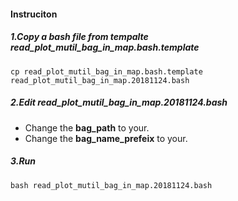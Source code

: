 #### Instruciton
##### 1.Copy a bash file from tempalte read_plot_mutil_bag_in_map.bash.template
```
cp read_plot_mutil_bag_in_map.bash.template read_plot_mutil_bag_in_map.20181124.bash
```
##### 2.Edit read_plot_mutil_bag_in_map.20181124.bash
* Change the **bag_path** to your.
* Change the **bag_name_prefeix** to your.

##### 3.Run
```
bash read_plot_mutil_bag_in_map.20181124.bash
```

